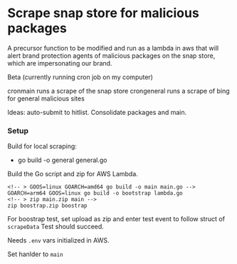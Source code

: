 # Scrape snap store for malicious packages

A precursor function to be modified and run as a lambda in aws that will alert brand protection agents of malicious packages on the snap store, which are impersonating our brand. 

Beta (currently running cron job on my computer)

cronmain runs a scrape of the snap store
crongeneral runs a scrape of bing for general malicious sites

Ideas: auto-submit to hitlist. Consolidate packages and main.

### Setup

Build for local scraping:

- go build -o general general.go


Build the Go script and zip for AWS Lambda.
```
<!-- > GOOS=linux GOARCH=amd64 go build -o main main.go -->
GOARCH=arm64 GOOS=linux go build -o bootstrap lambda.go
<!-- > zip main.zip main -->
zip boostrap.zip boostrap
```

For boostrap test, set upload as zip and enter test event to follow struct of `scrapeData` Test should succeed. 

Needs `.env` vars initialized in AWS. 

Set hanlder to `main`